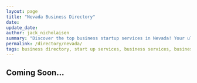 ```yaml
---
layout: page
title: "Nevada Business Directory"
date: 
update_date: 
author: jack_nicholaisen
summary: "Discover the top business startup services in Nevada! Your ultimate guide to launching a successful venture."  
permalink: /directory/nevada/
tags: business directory, start up services, business services, business lawyers, registered agents,
---
```




<h2>Coming Soon...</h2>

